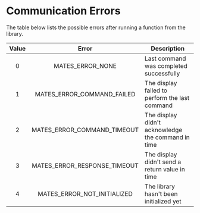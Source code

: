 # Communication Errors

The table below lists the possible errors after running a function from the library.

| Value | Error                         | Description                                        |
|:-----:|:-----------------------------:| -------------------------------------------------- |
| 0     | MATES_ERROR_NONE              | Last command was completed successfully            |
| 1     | MATES_ERROR_COMMAND_FAILED    | The display failed to perform the last command     |
| 2     | MATES_ERROR_COMMAND_TIMEOUT   | The display didn't acknowledge the command in time |
| 3     | MATES_ERROR_RESPONSE_TIMEOUT  | The display didn't send a return value in time     |
| 4     | MATES_ERROR_NOT_INITIALIZED   | The library hasn't been initialized yet            |